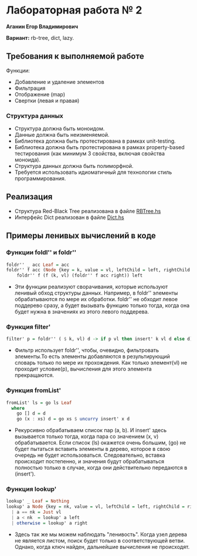 # Лабораторная работа № 2
**Аганин Егор Владимирович**

**Вариант:** rb-tree, dict, lazy.

## Требования к выполняемой работе

Функции:

- Добавление и удаление элементов
- Фильтрация
- Отображение (map)
- Свертки (левая и правая)

### Структура данных

- Структура должна быть моноидом.
- Данные должна быть неизменяемой.
- Библиотека должна быть протестирована в рамках unit-testing.
- Библиотека должна быть протестирована в рамках property-based тестирования (как минимум 3 свойства, включая свойства моноида).
- Структура данных должна быть полиморфной.
- Требуется использовать идиоматичный для технологии стиль программирования.

## Реализация

- Структура Red-Black Tree реализована в файле [RBTree.hs](https://github.com/b4wb0le1l0/FuncProg2/blob/main/src/RBTree.hs)
- Интерфейс Dict реализован в файле [Dict.hs](https://github.com/b4wb0le1l0/FuncProg2/blob/main/src/Dict.hs)

## Примеры ленивых вычислений в коде

### Функции foldl'' и foldr'' 

```haskell
foldr'' _ acc Leaf = acc
foldr'' f acc (Node {key = k, value = vl, leftChild = left, rightChild = right}) = 
    foldr'' f (f (k, vl) (foldr'' f acc right)) left
```

- Эти функции реализуют сворачивания, которые используют ленивый обход структуры данных. Например, в foldr'' элементы обрабатываются по мере их обработки. foldr'' не обходит левое поддерево сразу, а будет вызывать функцию только тогда, когда она будет нужна в значениях из этого левого поддерева.

### Функция filter'

```Haskell
filter' p = foldr'' ( $ k, vl) d -> if p vl then insert' k vl d else d) (fromList' [])
```

- Фильтр использует foldr'', чтобы, очевидно, фильтровать элементы.То есть элементы добавляются в результирующий словарь только по мере их прохождения. Как только элемент(vl) не проходит условие(p), вычисления для этого элемента прекращаются.

### Функция fromList'

```Haskell
fromList' ls = go ls Leaf
  where
    go [] d = d
    go (x : xs) d = go xs $ uncurry insert' x d
```

- Рекурсивно обрабатываем список пар (a, b). И insert' здесь вызывается только тогда, когда пара со значением (x, v) обрабатывается. Если список (ls) окажется очень большим, (go) не будет пытаться вставить элементы в дерево, которое в свою очередь не будет использоваться.
Следовательно, вставка происходит постепенно, и значения будут обрабатываться полностью только в случае, когда они действительно передаются в (insert').

### Функция lookup'

```Haskell
lookup' _ Leaf = Nothing
lookup' a Node {key = nk, value = vl, leftChild = left, rightChild = right}
  | a == nk = Just vl
  | a < nk  = lookup' a left
  | otherwise = lookup' a right
```

- Здесь так же мы можем наблюдать "ленивость". Когда узел дерева не является листом, поиск будет только в соответствующей ветви. Однако, когда ключ найден, дальнейшие вычисления не происходят.
